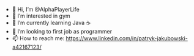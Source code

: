 - 👋 Hi, I’m @AlphaPlayerLife
- 👀 I’m interested in gym
- 🌱 I’m currently learning Java ☕
- 💞️ I’m looking to  first job as programmer
- 📫 How to reach me: https://www.linkedin.com/in/patryk-jakubowski-a42167123/

<!---
AlphaPlayerLife/AlphaPlayerLife is a ✨ special ✨ repository because its `README.md` (this file) appears on your GitHub profile.
You can click the Preview link to take a look at your changes.
--->

